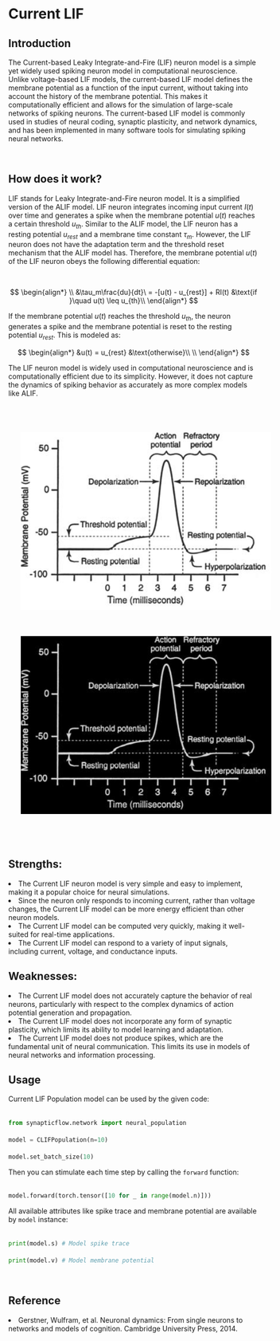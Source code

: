 <script src="https://cdnjs.cloudflare.com/ajax/libs/mathjax/2.7.4/MathJax.js?config=default"></script>

# Current LIF

## Introduction
The Current-based Leaky Integrate-and-Fire (LIF) neuron model is a simple yet widely used spiking neuron model in computational neuroscience. Unlike voltage-based LIF models, the current-based LIF model defines the membrane potential as a function of the input current, without taking into account the history of the membrane potential. This makes it computationally efficient and allows for the simulation of large-scale networks of spiking neurons. The current-based LIF model is commonly used in studies of neural coding, synaptic plasticity, and network dynamics, and has been implemented in many software tools for simulating spiking neural networks.

<br>

## How does it work?

LIF stands for Leaky Integrate-and-Fire neuron model. It is a simplified version of the ALIF model. LIF neuron integrates incoming input current $I(t)$ over time and generates a spike when the membrane potential $u(t)$ reaches a certain threshold $u_{th}$. Similar to the ALIF model, the LIF neuron has a resting potential $u_{rest}$ and a membrane time constant $\tau_m$. However, the LIF neuron does not have the adaptation term and the threshold reset mechanism that the ALIF model has. Therefore, the membrane potential $u(t)$ of the LIF neuron obeys the following differential equation:

<br>

$$
\begin{align*}
\\
&\tau_m\frac{du}{dt}\ = -[u(t) - u_{rest}] + RI(t) &\text{if }\quad u(t) \leq u_{th}\\
\end{align*}
$$

If the membrane potential $u(t)$ reaches the threshold $u_{th}$, the neuron generates a spike and the membrane potential is reset to the resting potential $u_{rest}$. This is modeled as:

$$
\begin{align*}
&u(t) = u_{rest} &\text{otherwise}\\
\\
\end{align*}
$$

The LIF neuron model is widely used in computational neuroscience and is computationally efficient due to its simplicity. However, it does not capture the dynamics of spiking behavior as accurately as more complex models like ALIF.

<br>

<div class="sidebar-logo-container">
  <p align="center">
    <img class="sidebar-logo only-light" src="_static/membrane.jpeg" alt="Light Membrane" style="width: 600px; padding: 25px;"/>
    <img class="sidebar-logo only-dark" src="_static/dark-membrane.jpeg" alt="Dark Membrane" style="width: 600px; padding: 25px;"/>
  </p>
</div>

<br>

## Strengths:

<li>The Current LIF neuron model is very simple and easy to implement, making it a popular choice for neural simulations.

<br>

<li>Since the neuron only responds to incoming current, rather than voltage changes, the Current LIF model can be more energy efficient than other neuron models.

<br>

<li>The Current LIF model can be computed very quickly, making it well-suited for real-time applications.

<br>

<li>The Current LIF model can respond to a variety of input signals, including current, voltage, and conductance inputs.

<br>

## Weaknesses:

<li>The Current LIF model does not accurately capture the behavior of real neurons, particularly with respect to the complex dynamics of action potential generation and propagation.

<br>

<li>The Current LIF model does not incorporate any form of synaptic plasticity, which limits its ability to model learning and adaptation.

<br>

<li>The Current LIF model does not produce spikes, which are the fundamental unit of neural communication. This limits its use in models of neural networks and information processing.

<br>

## Usage

 Current LIF Population model can be used by the given code:

 ```python

 from synapticflow.network import neural_population

 model = CLIFPopulation(n=10)

 model.set_batch_size(10)

 ```

 Then you can stimulate each time step by calling the `forward` function:

 ```python

 model.forward(torch.tensor([10 for _ in range(model.n)]))

 ```

All available attributes like spike trace and membrane potential are available by `model` instance:

 ```python

 print(model.s) # Model spike trace

 print(model.v) # Model membrane potential

 ```

<br>

## Reference

<li> Gerstner, Wulfram, et al. Neuronal dynamics: From single neurons to networks and models of cognition. Cambridge University Press, 2014.

